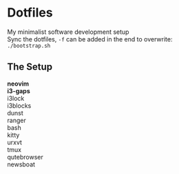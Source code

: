 # Dotfiles
My minimalist software development setup  
Sync the dotfiles, `-f` can be added in the end to overwrite:  
`./bootstrap.sh`  

## The Setup
**neovim**  
**i3-gaps**  
i3lock  
i3blocks  
dunst  
ranger  
bash  
kitty  
urxvt  
tmux  
qutebrowser  
newsboat  

